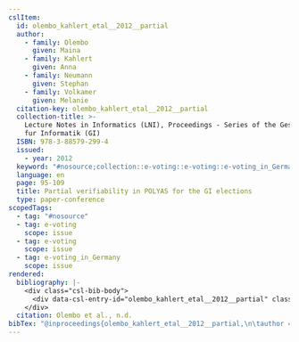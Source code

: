 ```yaml
---
cslItem:
  id: olembo_kahlert_etal__2012__partial
  author:
    - family: Olembo
      given: Maina
    - family: Kahlert
      given: Anna
    - family: Neumann
      given: Stephan
    - family: Volkamer
      given: Melanie
  citation-key: olembo_kahlert_etal__2012__partial
  collection-title: >-
    Lecture Notes in Informatics (LNI), Proceedings - Series of the Gesellschaft
    fur Informatik (GI)
  ISBN: 978-3-88579-299-4
  issued:
    - year: 2012
  keyword: "#nosource;collection::e-voting::e-voting::e-voting_in_Germany"
  language: en
  page: 95-109
  title: Partial verifiability in POLYAS for the GI elections
  type: paper-conference
scopedTags:
  - tag: "#nosource"
  - tag: e-voting
    scope: issue
  - tag: e-voting
    scope: issue
  - tag: e-voting_in_Germany
    scope: issue
rendered:
  bibliography: |-
    <div class="csl-bib-body">
      <div data-csl-entry-id="olembo_kahlert_etal__2012__partial" class="csl-entry">Olembo, M., Kahlert, A., Neumann, S., &#38; Volkamer, M. n.d.. <i>Partial verifiability in POLYAS for the GI elections</i>. 95–109.</div>
    </div>
  citation: Olembo et al., n.d.
bibTex: "@inproceedings{olembo_kahlert_etal__2012__partial,\n\tauthor = {Olembo, Maina and Kahlert, Anna and Neumann, Stephan and Volkamer, Melanie},\n\tseries = {Lecture {Notes} in {Informatics} ({LNI}), {Proceedings} - {Series} of the {Gesellschaft} fur {Informatik} ({GI})},\n\tpages = {95--109},\n\ttitle = {Partial verifiability in {POLYAS} for the {GI} elections},\n}\n\n"
---
```

